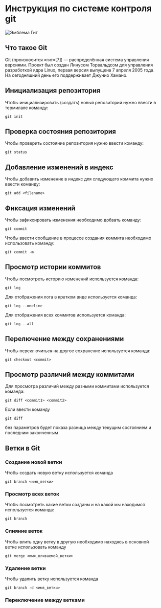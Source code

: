 # **Инструкция по системе контроля git**

![Эмблема Гит](git.jpeg)

## Что такое Git

Git (произносится «гит»[7]) — распределённая система управления версиями. Проект был создан Линусом Торвальдсом для управления разработкой ядра Linux, первая версия выпущена 7 апреля 2005 года. На сегодняшний день его поддерживает Джунио Хамано.

## Инициализация репозитория

Чтобы инициализировать (создать) новый репозиторий нужно ввести в термилале команду:

    git init

## Проверка состояния репозитория

Чтобы проверить состояние репозитория нужно ввести команду:

    git status

## Добавление изменений в индекс

Чтобы добавить изменение в индекс для следующего коммита нужно ввести команду:

    git add <filename>

## Фиксация изменений

Чтобы зафиксировать изменения необходимо добвать команду:

    git commit

Чтобы ввести сообщение в процессе создания коммита необходимо использовать команду:

    git commit -m

## Просмотр истории коммитов

Чтобы посмотреть историю изменений используется команда:

    git log

Для отображения лога в кратком виде используется команда:

    git log --oneline

Для отображения всех коммитов используется команда:

    git log --all

## Перелючение между сохранениями

Чтобы переключиться на другое сохранение используется команда:

    git checkout <commit>

## Просмотр различий между коммитами

Для просмотра различий между разными коммитами используется команда:

    git diff <commit1> <commit2>

Если ввести команду 

    git diff

без параметров будет показа разница между текущим состоянием и последним законченным

## Ветки в Git

### Создание новой ветки

Чтобы создать новую ветку используется команда 

    git branch <имя_ветки>

### Просмотр всех веток 

Чтобы посмотреть какие ветки созданы и на какой мы находимся используется команда:

    git branch

### Слияние веток 

Чтобы влить одну ветку в другую необходимо находясь в основной ветке использовать команду 

    git merge <имя_вливаемой_ветки>

### Удаление ветки

Чтобы удалить ветку используется команда

    git branch -d <имя_ветки>

### Переключение между ветками